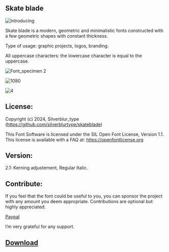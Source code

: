 ## Skate blade

![Introducing](https://github.com/silverblurtype/sb-skateblade/assets/163983174/7a5f50b4-9a57-47c7-a1c5-cbffb33785af)

Skate blade is a modern, geometric and minimalistic fonts constructed with a few geometric shapes with constant thickness.

Type of usage: graphic projects, logos, branding.

All uppercase characters: the lowercase character is equal to the uppercase.

![Font_specimen 2](https://github.com/silverblurtype/sb-skateblade/assets/163983174/fbda2617-bbdd-4b9f-8252-d13a70762ee7)

![1080](https://github.com/silverblurtype/sb-skateblade/assets/163983174/99892fbc-43f6-4146-b866-3d0329091dff)

![4](https://github.com/silverblurtype/sb-skateblade/assets/163983174/8c2afb63-b7bf-4815-ac1d-8e29ddfdc455)


## License:
Copyright (c) 2024, Silverblur_type (https://github.com/silverblurtype/skateblade)

This Font Software is licensed under the SIL Open Font License, Version 1.1. This license is available with a FAQ at:
https://openfontlicense.org

## Version:
2.1: Kerning adjustement, Regular Italic.

## Contribute:
If you feel that the font could be useful to you, you can sponsor the project with any amount you deem appropriate. Contributions are optional but highly appreciated.

[Paypal](https://www.paypal.com/paypalme/vlrntype)

I’m very grateful for any support.

## [Download](https://github.com/silverblurtype/skateblade/releases/download/Font/Skateblade_2.zip)

